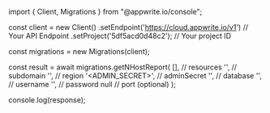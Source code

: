 import { Client, Migrations } from "@appwrite.io/console";

const client = new Client()
    .setEndpoint('https://cloud.appwrite.io/v1') // Your API Endpoint
    .setProject('5df5acd0d48c2'); // Your project ID

const migrations = new Migrations(client);

const result = await migrations.getNHostReport(
    [], // resources
    '<SUBDOMAIN>', // subdomain
    '<REGION>', // region
    '<ADMIN_SECRET>', // adminSecret
    '<DATABASE>', // database
    '<USERNAME>', // username
    '<PASSWORD>', // password
    null // port (optional)
);

console.log(response);
